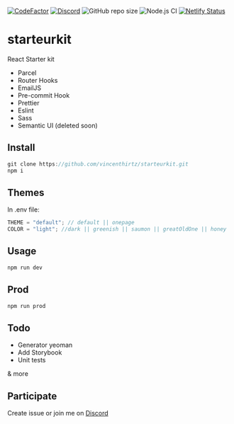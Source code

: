 [![CodeFactor](https://www.codefactor.io/repository/github/vincenthirtz/starteurkit/badge)](https://www.codefactor.io/repository/github/vincenthirtz/starteurkit)
[![Discord](https://img.shields.io/discord/712287691810799757?color=green)](https://discord.gg/rNE6m9)
![GitHub repo size](https://img.shields.io/github/repo-size/vincenthirtz/starteurkit)
![Node.js CI](https://github.com/vincenthirtz/starteurkit/workflows/Node.js%20CI/badge.svg)
[![Netlify Status](https://api.netlify.com/api/v1/badges/c54484c4-8eb1-4017-87a6-4a2097ec29e0/deploy-status)](https://app.netlify.com/sites/romantic-saha-c6aa6a/deploys)

# starteurkit

React Starter kit

- Parcel
- Router Hooks
- EmailJS
- Pre-commit Hook
- Prettier
- Eslint
- Sass
- Semantic UI (deleted soon)

## Install

```javascript
git clone https://github.com/vincenthirtz/starteurkit.git
npm i
```

## Themes

In .env file:

```javascript
THEME = "default"; // default || onepage
COLOR = "light"; //dark || greenish || saumon || greatOldOne || honey || pharmaceutical || playduh || grandmaLeavingRoom || camouflage || bigout || princessBBG || luna ||fifties || ghost ||nightWatch ||slayer || initial || sunset || unicorn || twentyUnder
```

## Usage

```javascript
npm run dev
```

## Prod

```javascript
npm run prod
```

## Todo

- Generator yeoman
- Add Storybook
- Unit tests

& more

## Participate

Create issue or join me on [Discord](https://discord.gg/rNE6m9)
